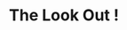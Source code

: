 ---
pid: mp113
title: The Look Out !
location_transcription: Any Park
coordinates: "[-75.17250181291, 39.915397983462]"
zipcode: '19120'
gen_neighborhood: North Philadelphia
neighborhood: Logan,Olney
outside_phl: 
age: '24'
age_range: 20-29
instagram: 
image_file_name: mp_113.jpg
proposal_transcription: |-
  Find out information about the world
  -Good news
  -Economy
  -what to watch out for
topic: Globalism,Politics
topic_summary: 0, 0
type: Other No Form
keywords_other: news, economy, current events, park
credit: Mikelda AKA Kei
image_labels: 
twitter: 
facebook: 
permalink: "/monuments/mp113/"
layout: item-page
---